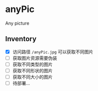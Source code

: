 # anyPic
Any picture

## Inventory

- [x] 访问路径 ```/anyPic.jpg``` 可以获取不同图片
- [ ] 获取图片资源需要伪装
- [ ] 获取不同类型的图片
- [ ] 获取不同形状的图片
- [ ] 获取不同大小的图片
- [ ] 待部署...